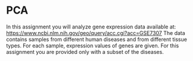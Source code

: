 # PCA

In this assignment you will analyze gene expression data available at:
https://www.ncbi.nlm.nih.gov/geo/query/acc.cgi?acc=GSE7307
The data contains samples from different human diseases and from different
tissue types. For each sample, expression values of genes are given.
For this assignment you are provided only with a subset of the diseases.
